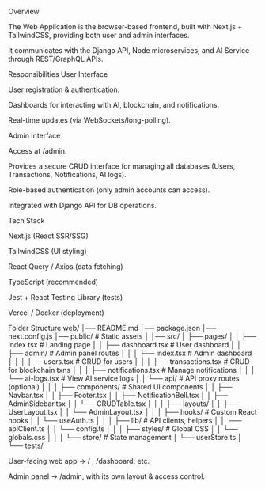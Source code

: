Overview

The Web Application is the browser-based frontend, built with Next.js + TailwindCSS, providing both user and admin interfaces.

It communicates with the Django API, Node microservices, and AI Service through REST/GraphQL APIs.

Responsibilities
User Interface

User registration & authentication.

Dashboards for interacting with AI, blockchain, and notifications.

Real-time updates (via WebSockets/long-polling).

Admin Interface

Access at /admin.

Provides a secure CRUD interface for managing all databases (Users, Transactions, Notifications, AI logs).

Role-based authentication (only admin accounts can access).

Integrated with Django API for DB operations.

Tech Stack

Next.js (React SSR/SSG)

TailwindCSS (UI styling)

React Query / Axios (data fetching)

TypeScript (recommended)

Jest + React Testing Library (tests)

Vercel / Docker (deployment)

Folder Structure
web/
│── README.md
│── package.json
│── next.config.js
│── public/                       # Static assets
│
│── src/
│   ├── pages/
│   │   ├── index.tsx              # Landing page
│   │   ├── dashboard.tsx          # User dashboard
│   │   ├── admin/                 # Admin panel routes
│   │   │   ├── index.tsx          # Admin dashboard
│   │   │   ├── users.tsx          # CRUD for users
│   │   │   ├── transactions.tsx   # CRUD for blockchain txns
│   │   │   ├── notifications.tsx  # Manage notifications
│   │   │   └── ai-logs.tsx        # View AI service logs
│   │   └── api/                   # API proxy routes (optional)
│   │
│   ├── components/                # Shared UI components
│   │   ├── Navbar.tsx
│   │   ├── Footer.tsx
│   │   ├── NotificationBell.tsx
│   │   ├── AdminSidebar.tsx
│   │   └── CRUDTable.tsx
│   │
│   ├── layouts/
│   │   ├── UserLayout.tsx
│   │   └── AdminLayout.tsx
│   │
│   ├── hooks/                     # Custom React hooks
│   │   └── useAuth.ts
│   │
│   ├── lib/                       # API clients, helpers
│   │   ├── apiClient.ts
│   │   └── config.ts
│   │
│   ├── styles/                    # Global CSS
│   │   └── globals.css
│   │
│   └── store/                     # State management
│       └── userStore.ts
│
└── tests/        


User-facing web app → / , /dashboard, etc.

Admin panel → /admin, with its own layout & access control.